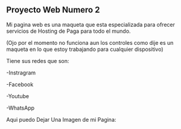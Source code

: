 ## Proyecto Web Numero 2

Mi pagina web es una maqueta  que esta especializada para ofrecer servicios de Hosting
de Paga para todo el mundo. 

(Ojo por el momento no funciona aun los controles como dije es un maqueta en lo que estoy trabajando para cualquier dispositivo) 

Tiene sus redes que son: 

-Instragram 

-Facebook 

-Youtube 

-WhatsApp

Aqui puedo Dejar Una Imagen de mi Pagina:



